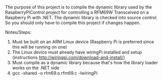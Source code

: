 The purpose of this project is to compile the dynamic library used by the RaspberryPiControl project for controlling a RFM69W Transceived on a Raspberry Pi with .NET. The dynamic library is checked into source control. So you should only have to compile this project if changes happen.


Notes/Steps:
1. Must be built on an ARM Linux device (Raspberry Pi is preferred since this will be running on one)
1. The Linux device must already have wiringPi installed and setup (instructions http://wiringpi.com/download-and-install/)
1. Must compile as a dynamic library because that's how the library loader works on the .NET side
1. gcc -shared -o rfm69.o rfm69.c -lwiringPi

